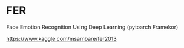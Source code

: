 # FER
Face Emotion Recognition Using Deep Learning (pytoarch Framekor)

https://www.kaggle.com/msambare/fer2013
